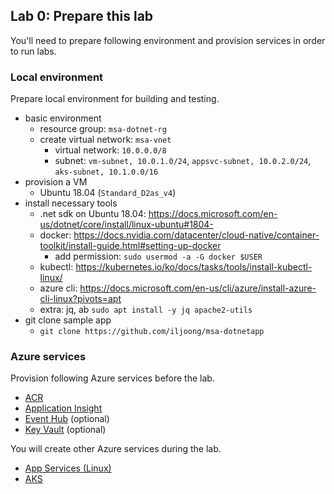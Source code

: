 ## Lab 0: Prepare this lab

You'll need to prepare following environment and provision services in order to run labs.

### Local environment

Prepare local environment for building and testing.

- basic environment
    - resource group: `msa-dotnet-rg`
    - create virtual network: `msa-vnet`
        - virtual network: `10.0.0.0/8`
        - subnet: `vm-subnet, 10.0.1.0/24`, `appsvc-subnet, 10.0.2.0/24`, `aks-subnet, 10.1.0.0/16`
- provision a VM
	- Ubuntu 18.04 (`Standard_D2as_v4`)
- install necessary tools
	- .net sdk on Ubuntu 18.04: https://docs.microsoft.com/en-us/dotnet/core/install/linux-ubuntu#1804-
	- docker: https://docs.nvidia.com/datacenter/cloud-native/container-toolkit/install-guide.html#setting-up-docker
		- add permission: `sudo usermod -a -G docker $USER`
	- kubectl: https://kubernetes.io/ko/docs/tasks/tools/install-kubectl-linux/
	- azure cli: https://docs.microsoft.com/en-us/cli/azure/install-azure-cli-linux?pivots=apt
	- extra: jq, ab
	    `sudo apt install -y jq apache2-utils`
- git clone sample app
	- `git clone https://github.com/iljoong/msa-dotnetapp`

### Azure services

Provision following Azure services before the lab.

- [ACR](https://docs.microsoft.com/en-us/azure/container-registry/container-registry-intro)
- [Application Insight](https://docs.microsoft.com/en-us/azure/azure-monitor/app/app-insights-overview)
- [Event Hub](https://docs.microsoft.com/en-us/azure/event-hubs/event-hubs-about) (optional)
- [Key Vault](https://docs.microsoft.com/en-us/azure/key-vault/general/overview) (optional)

You will create other Azure services during the lab.

- [App Services (Linux)](https://docs.microsoft.com/en-us/azure/app-service/overview)
- [AKS](https://docs.microsoft.com/en-us/azure/aks/intro-kubernetes)
